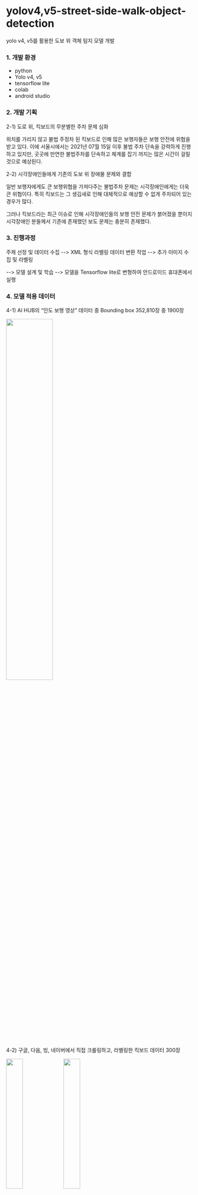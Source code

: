 # yolov4,v5-street-side-walk-object-detection
yolo v4, v5를 활용한 도보 위 객체 탐지 모델 개발

### 1. 개발 환경

- python
- Yolo v4, v5
- tensorflow lite
- colab
- android studio

### 2. 개발 기획

2-1) 도로 위, 킥보드의 무분별한 주차 문제 심화

위치를 가리지 않고 불법 주정차 된 킥보드로 인해 많은 보행자들은 보행 안전에 위협을 받고 있다. 이에 서울시에서는 2021년 07월 15일 이후 불법 주차 단속을 강력하게 진행하고 있지만, 곳곳에 만연한 불법주차를 단속하고 체계를 잡기 까지는 많은 시간이 걸릴 것으로 예상된다. 
  
2-2) 시각장애인들에게 기존의 도보 위 장애물 문제와 결합

일반 보행자에게도 큰 보행위협을 가져다주는 불법주차 문제는 시각장애인에게는 더욱 큰 위협이다. 특히 킥보드는 그 생김새로 인해 대체적으로 예상할 수 없게 주차되어 있는 경우가 많다. 

그러나 킥보드라는 최근 이슈로 인해 시각장애인들의 보행 안전 문제가 붉어졌을 뿐이지 시각장애인 분들께서 기존에 존재했던 보도 문제는 충분히 존재했다. 

### 3. 진행과정

주제 선정 및 데이터 수집 --> XML 형식 라벨링 데이터 변환 작업 --> 추가 이미지 수집 및 라벨링

--> 모델 설계 및 학습 --> 모델을 Tensorflow lite로 변형하여 안드로이드 휴대폰에서 실행


### 4. 모델 적용 데이터

4-1) AI HUB의 “인도 보행 영상” 데이터 중 Bounding box 352,810장 중 1900장

<img width="50%" src="https://user-images.githubusercontent.com/87109907/144701690-881c13d4-75f3-45d5-a30c-2a35ebc240f5.png"/>


4-2) 구글, 다음, 빙, 네이버에서 직접 크롤링하고, 라벨링한 킥보드 데이터 300장

<img width="30%" src="https://user-images.githubusercontent.com/87109907/144701699-fa0c5a96-9ea5-4973-b694-7bdd3eb1ff88.png"/>  <img width="30%" src="https://user-images.githubusercontent.com/87109907/144701702-1da6f0b1-0005-4818-9758-d45be72ac3a7.png"/>


### 5. 적용 기술

실시간 객체 탐지 모델인 YOLO(You Look Only Once) 모델을 사용하여 외부기기에 적용할것이다.

기존의 R-CNN 모델은 이미지를 여러장으로 분할 후 CNN 모델을 이용해 이미지를 
분석했지만, YOLO 모델은 이미지 전체를 한번만 보는 특징이 있다.

또한, Faster R-CNN 모델(0.5FPS)보다 FPS가 월등히 빨라(45FPS) 돌발적인 상황에 가장 
어울리는 모델이다.

### 6. 분석 결과

<img width="50%" src="https://user-images.githubusercontent.com/87109907/144701782-00b65a40-9961-40b0-a24d-0bea966d8ea0.PNG"/>

### 7. 결과 이미지 


<img width="45%" src="https://user-images.githubusercontent.com/87109907/144701800-ce81cecb-bbfc-4bdf-8e37-b728ed9dccee.png"/>

<img width="45%" src="https://user-images.githubusercontent.com/87109907/144701802-40faed93-8b1a-4db3-ab4a-7dc6558b5e17.png"/>

### 8. Tensorflow lite로 변형하여 안드로이드에서 실행한 결과이미지

<img width="45%" src="https://user-images.githubusercontent.com/87109907/149281796-2af18de7-7f50-4f3d-9ac8-788f31fad6f6.jpg"/>

<img width="45%" src="https://user-images.githubusercontent.com/87109907/149281823-cfabe976-257c-4ff2-8b8b-1e2799f9ca8d.png"/>

<img width="45%" src="https://user-images.githubusercontent.com/87109907/149281836-663fbc0d-bb07-4593-b608-98d2c71dedcd.png"/>


### 9. 보완할점

컴퓨터에서 이미지나 영상을 detect할떄는 fps가 높고 inference time이 낮아 빠르게 객체를 인식하고 성능이 좋았으나,

모델을 tensorflow lite로 변형 후 안드로이드 모바일에서 실행했을땐 인식속도가 현저히 떨어졌다.

실제로 사용하기에 사용성이 많이 떨어진다. 컴퓨터에서 인식할 수 있는만큼 모바일에서 가능한 방법을 생각해봐야 겠다.

+ 모바일에서 말고 다른 외부기기에서도 사용할 수 있도록 추가해볼 예정이다.

### 10. 참고 & 활용 자료

- yolov4

https://github.com/AlexeyAB/darknet.git

- yolov5

https://github.com/ultralytics/yolov5.git

- yolo to tensorflow lite

https://github.com/haroonshakeel/tensorflow-yolov4-tflite





